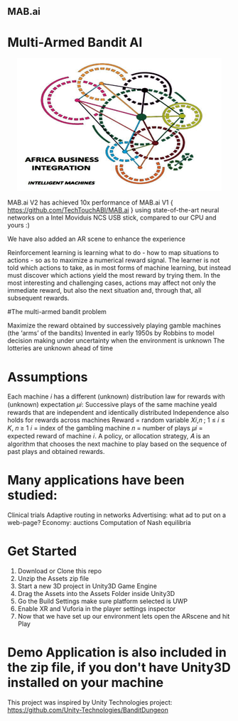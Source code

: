 ## MAB.ai
# Multi-Armed Bandit AI

<p align="center">
  <img width="460" height="300" src="https://github.com/TechTouchABI/MAB-AI/blob/master/icon.png">
</p>

 MAB.ai V2 has achieved 10x performance of MAB.ai V1 { https://github.com/TechTouchABI/MAB.ai } using state-of-the-art neural networks on a Intel Moviduis NCS USB stick, compared to our CPU and yours :)
 
 We have also added an AR scene to enhance the experience

Reinforcement learning is learning what to do - how to map situations to actions - so as to maximize a numerical reward signal.
The learner is not told which actions to take, as in most forms of machine learning, but instead must discover which actions
yield the most reward by trying them. In the most interesting and challenging cases, actions may affect not only
the immediate reward, but also the next situation and, through that, all subsequent rewards. 

#The multi-armed bandit problem

Maximize the reward obtained by successively playing gamble machines (the ‘arms’ of the bandits)
Invented in early 1950s by Robbins to model decision making under uncertainty when the environment is unknown
The lotteries are unknown ahead of time

# Assumptions

Each machine 𝑖 has a different (unknown) distribution law for rewards with (unknown) expectation 𝜇𝑖:
    Successive plays of the same machine yeald rewards that are independent and identically distributed
    Independence also holds for rewards across machines
     Reward = random variable 𝑋𝑖,𝑛 ; 1 ≤ 𝑖 ≤ 𝐾, 𝑛 ≥ 1
     𝑖 = index of the gambling machine
     𝑛 = number of plays
     𝜇𝑖 = expected reward of machine 𝑖.
A policy, or allocation strategy, 𝐴 is an algorithm that chooses the next
machine to play based on the sequence of past plays and obtained
rewards.

# Many applications have been studied:
Clinical trials
Adaptive routing in networks
Advertising: what ad to put on a web-page?
Economy: auctions
Computation of Nash equilibria

# Get Started
1. Download or Clone this repo
2. Unzip the Assets zip file
3. Start a new 3D project in Unity3D Game Engine
4. Drag the Assets into the Assets Folder inside Unity3D
5. Go the Build Settings make sure platform selected is UWP
6. Enable XR and Vuforia in the player settings inspector
7. Now that we have set up our environment lets open the ARscene and hit Play

# Demo Application is also included in the zip file, if you don't have Unity3D installed on your machine
This project was inspired by Unity Technologies project: https://github.com/Unity-Technologies/BanditDungeon



